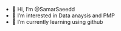 - 👋 Hi, I’m @SamarSaeedd
- 👀 I’m interested in Data anaysis and PMP
- 🌱 I’m currently learning using github


<!---
SamarSaeedd/SamarSaeedd is a ✨ special ✨ repository because its `README.md` (this file) appears on your GitHub profile.
You can click the Preview link to take a look at your changes.
--->
